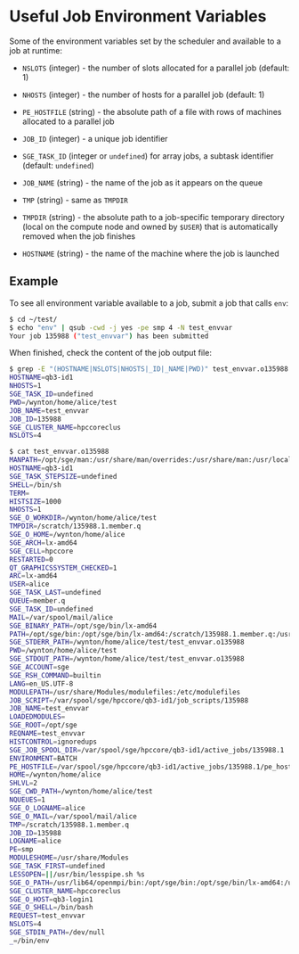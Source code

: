 # Useful Job Environment Variables

Some of the environment variables set by the scheduler and available to a job at runtime:

* `NSLOTS` (integer) - the number of slots allocated for a parallel job (default: 1)

* `NHOSTS` (integer) - the number of hosts for a parallel job (default: 1)

* `PE_HOSTFILE` (string) - the absolute path of a file with rows of machines allocated to a parallel job

* `JOB_ID` (integer) - a unique job identifier

* `SGE_TASK_ID` (integer or `undefined`) for array jobs, a subtask identifier (default: `undefined`)

* `JOB_NAME` (string) - the name of the job as it appears on the queue

* `TMP` (string) - same as `TMPDIR`

* `TMPDIR` (string) - the absolute path to a job-specific temporary directory (local on the compute node and owned by `$USER`) that is automatically removed when the job finishes

* `HOSTNAME` (string) - the name of the machine where the job is launched


## Example

To see all environment variable available to a job, submit a job that calls `env`:

```sh
$ cd ~/test/
$ echo "env" | qsub -cwd -j yes -pe smp 4 -N test_envvar
Your job 135988 ("test_envvar") has been submitted
```

When finished, check the content of the job output file:
```sh
$ grep -E "(HOSTNAME|NSLOTS|NHOSTS|_ID|_NAME|PWD)" test_envvar.o135988
HOSTNAME=qb3-id1
NHOSTS=1
SGE_TASK_ID=undefined
PWD=/wynton/home/alice/test
JOB_NAME=test_envvar
JOB_ID=135988
SGE_CLUSTER_NAME=hpccoreclus
NSLOTS=4

$ cat test_envvar.o135988
MANPATH=/opt/sge/man:/usr/share/man/overrides:/usr/share/man:/usr/local/share/man
HOSTNAME=qb3-id1
SGE_TASK_STEPSIZE=undefined
SHELL=/bin/sh
TERM=
HISTSIZE=1000
NHOSTS=1
SGE_O_WORKDIR=/wynton/home/alice/test
TMPDIR=/scratch/135988.1.member.q
SGE_O_HOME=/wynton/home/alice
SGE_ARCH=lx-amd64
SGE_CELL=hpccore
RESTARTED=0
QT_GRAPHICSSYSTEM_CHECKED=1
ARC=lx-amd64
USER=alice
SGE_TASK_LAST=undefined
QUEUE=member.q
SGE_TASK_ID=undefined
MAIL=/var/spool/mail/alice
SGE_BINARY_PATH=/opt/sge/bin/lx-amd64
PATH=/opt/sge/bin:/opt/sge/bin/lx-amd64:/scratch/135988.1.member.q:/usr/local/bin:/bin:/usr/bin:/usr/local/sbin:/usr/sbin
SGE_STDERR_PATH=/wynton/home/alice/test/test_envvar.o135988
PWD=/wynton/home/alice/test
SGE_STDOUT_PATH=/wynton/home/alice/test/test_envvar.o135988
SGE_ACCOUNT=sge
SGE_RSH_COMMAND=builtin
LANG=en_US.UTF-8
MODULEPATH=/usr/share/Modules/modulefiles:/etc/modulefiles
JOB_SCRIPT=/var/spool/sge/hpccore/qb3-id1/job_scripts/135988
JOB_NAME=test_envvar
LOADEDMODULES=
SGE_ROOT=/opt/sge
REQNAME=test_envvar
HISTCONTROL=ignoredups
SGE_JOB_SPOOL_DIR=/var/spool/sge/hpccore/qb3-id1/active_jobs/135988.1
ENVIRONMENT=BATCH
PE_HOSTFILE=/var/spool/sge/hpccore/qb3-id1/active_jobs/135988.1/pe_hostfile
HOME=/wynton/home/alice
SHLVL=2
SGE_CWD_PATH=/wynton/home/alice/test
NQUEUES=1
SGE_O_LOGNAME=alice
SGE_O_MAIL=/var/spool/mail/alice
TMP=/scratch/135988.1.member.q
JOB_ID=135988
LOGNAME=alice
PE=smp
MODULESHOME=/usr/share/Modules
SGE_TASK_FIRST=undefined
LESSOPEN=||/usr/bin/lesspipe.sh %s
SGE_O_PATH=/usr/lib64/openmpi/bin:/opt/sge/bin:/opt/sge/bin/lx-amd64:/usr/local/bin:/usr/bin:/usr/local/sbin:/usr/sbin
SGE_CLUSTER_NAME=hpccoreclus
SGE_O_HOST=qb3-login1
SGE_O_SHELL=/bin/bash
REQUEST=test_envvar
NSLOTS=4
SGE_STDIN_PATH=/dev/null
_=/bin/env
```
